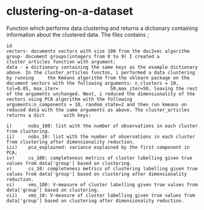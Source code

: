 # clustering-on-a-dataset
Function which performs data clustering and returns a dictionary containing information about the clustered data. The files contains ;

    id
    vectors- documents vectors with size 100 from the doc2vec algorithm
    group- document groups(integers from 0 to 9) I created a cluster_articles function with argument:
    data - a dictionary containing the same keys as the example dictionary above. In the cluster_articles functon, i performed a data clustering by running     the Kmeans algorithm from the sklearn package on the document vectors with the following arguments: n_clusters = 10, tol=0.05, max_iter=                   50,max_iter=50, leaving the rest of the arguments unchanged. Next, i reduced the dimensionality of the vectors using PCA algorithm with the following       arguments:n_components = 10, random_state=2 and then run kmeans on reduced data with the same arguments as above. The cluster_articles returns a dict       with keys:

    i)      nobs_100: list with the number of observations in each cluster from clustering.
    ii)     nobs_10: list with the number of observations in each cluster from clustering after dimensionality reduction.
    iii)    pca_explained: variance explained by the first component in PCA;
    iv)     cs_100: completeness metrics of cluster labelling given true values from data['group'] based on clustering.
    v)      cs_10: completeness metrics of clustering labelling given true values from data['group'] based on clustering after dimensionality reduction.
    vi)     vms_100: V-measure of cluster labelling given true values from data['group'] based on clustering.
    vii)    vms_10: V-measure of cluster labelling given true values from data['group'] based on clustering after dimensionality reduction.
